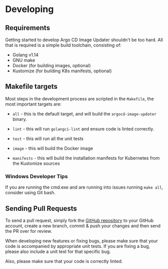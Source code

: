 # Developing

## Requirements

Getting started to develop Argo CD Image Updater shouldn't be too hard. All that
is required is a simple build toolchain, consisting of:

* Golang v1.14
* GNU make
* Docker (for building images, optional)
* Kustomize (for building K8s manifests, optional)

## Makefile targets

Most steps in the development process are scripted in the `Makefile`, the most
important targets are:

* `all` - this is the default target, and will build the `argocd-image-updater`
  binary.

* `lint` - this will run `golangci-lint` and ensure code is linted correctly.

* `test` - this will run all the unit tests

* `image` - this will build the Docker image

* `manifests` - this will build the installation manifests for Kubernetes from
  the Kustomize sources

### Windows Developer Tips

If you are running the cmd.exe and are running into issues running `make all`, consider using Git bash.

## Sending Pull Requests

To send a pull request, simply fork the
[GitHub repository](https://github.com/argoproj-labs/argocd-image-updater)
to your GitHub account, create a new branch, commit & push your changes and then
send the PR over for review.

When developing new features or fixing bugs, please make sure that your code is
accompanied by appropriate unit tests. If you are fixing a bug, please also
include a unit test for that specific bug.

Also, please make sure that your code is correctly linted.
